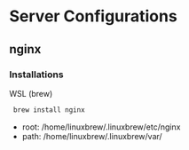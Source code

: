 # Server Configurations

## nginx

### Installations

WSL (brew)

```sh 
 brew install nginx
```

- root: /home/linuxbrew/.linuxbrew/etc/nginx
- path: /home/linuxbrew/.linuxbrew/var/
